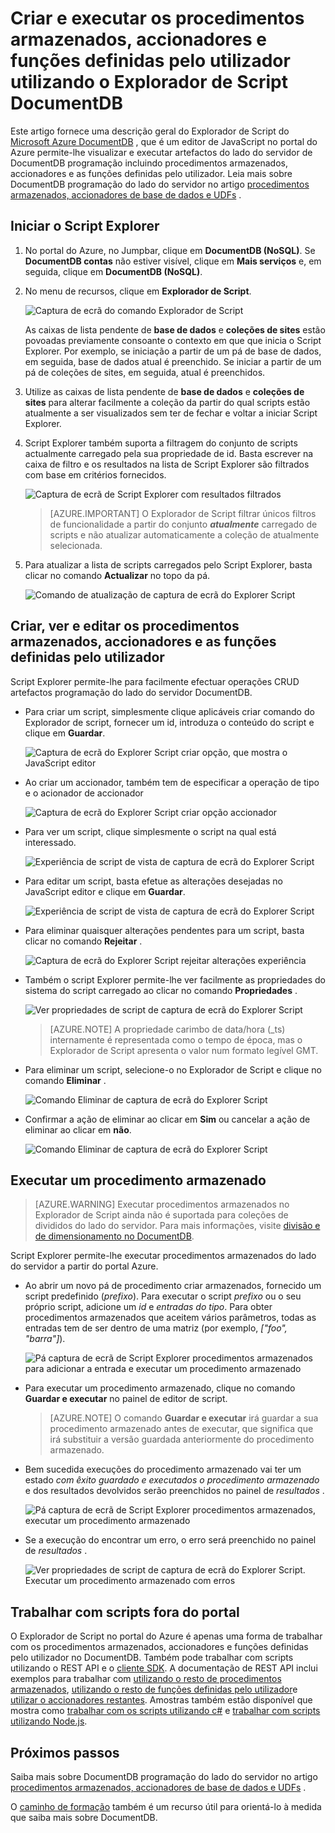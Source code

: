<properties
    pageTitle="DocumentDB Script Explorer, um editor de JavaScript | Microsoft Azure"
    description="Saiba mais sobre o Explorador de Script DocumentDB, uma ferramenta de Azure Portal para gerir artefactos do lado do servidor de DocumentDB programação incluindo procedimentos armazenados, accionadores e as funções definidas pelo utilizador."
    keywords="editor de JavaScript"
    services="documentdb"
    authors="kirillg"
    manager="jhubbard"
    editor="monicar"
    documentationCenter=""/>

<tags
    ms.service="documentdb"
    ms.workload="data-services"
    ms.tgt_pltfrm="na"
    ms.devlang="na"
    ms.topic="article"
    ms.date="08/30/2016"
    ms.author="kirillg"/>

# <a name="create-and-run-stored-procedures-triggers-and-user-defined-functions-using-the-documentdb-script-explorer"></a>Criar e executar os procedimentos armazenados, accionadores e funções definidas pelo utilizador utilizando o Explorador de Script DocumentDB

Este artigo fornece uma descrição geral do Explorador de Script do [Microsoft Azure DocumentDB](https://azure.microsoft.com/services/documentdb/) , que é um editor de JavaScript no portal do Azure permite-lhe visualizar e executar artefactos do lado do servidor de DocumentDB programação incluindo procedimentos armazenados, accionadores e as funções definidas pelo utilizador. Leia mais sobre DocumentDB programação do lado do servidor no artigo [procedimentos armazenados, accionadores de base de dados e UDFs](documentdb-programming.md) .

## <a name="launch-script-explorer"></a>Iniciar o Script Explorer

1. No portal do Azure, no Jumpbar, clique em **DocumentDB (NoSQL)**. Se **DocumentDB contas** não estiver visível, clique em **Mais serviços** e, em seguida, clique em **DocumentDB (NoSQL)**.

2. No menu de recursos, clique em **Explorador de Script**.

    ![Captura de ecrã do comando Explorador de Script](./media/documentdb-view-scripts/scriptexplorercommand.png)
 
    As caixas de lista pendente de **base de dados** e **coleções de sites** estão povoadas previamente consoante o contexto em que que inicia o Script Explorer.  Por exemplo, se iniciação a partir de um pá de base de dados, em seguida, base de dados atual é preenchido.  Se iniciar a partir de um pá de coleções de sites, em seguida, atual é preenchidos.

4.  Utilize as caixas de lista pendente de **base de dados** e **coleções de sites** para alterar facilmente a coleção da partir do qual scripts estão atualmente a ser visualizados sem ter de fechar e voltar a iniciar Script Explorer.  

5. Script Explorer também suporta a filtragem do conjunto de scripts actualmente carregado pela sua propriedade de id.  Basta escrever na caixa de filtro e os resultados na lista de Script Explorer são filtrados com base em critérios fornecidos.

    ![Captura de ecrã de Script Explorer com resultados filtrados](./media/documentdb-view-scripts/scriptexplorerfilterresults.png)


    > [AZURE.IMPORTANT] O Explorador de Script filtrar únicos filtros de funcionalidade a partir do conjunto ***atualmente*** carregado de scripts e não atualizar automaticamente a coleção de atualmente selecionada.

5. Para atualizar a lista de scripts carregados pelo Script Explorer, basta clicar no comando **Actualizar** no topo da pá.

    ![Comando de atualização de captura de ecrã do Explorer Script](./media/documentdb-view-scripts/scriptexplorerrefresh.png)


## <a name="create-view-and-edit-stored-procedures-triggers-and-user-defined-functions"></a>Criar, ver e editar os procedimentos armazenados, accionadores e as funções definidas pelo utilizador

Script Explorer permite-lhe para facilmente efectuar operações CRUD artefactos programação do lado do servidor DocumentDB.  

- Para criar um script, simplesmente clique aplicáveis criar comando do Explorador de script, fornecer um id, introduza o conteúdo do script e clique em **Guardar**.

    ![Captura de ecrã do Explorer Script criar opção, que mostra o JavaScript editor](./media/documentdb-view-scripts/scriptexplorercreatecommand.png)

- Ao criar um accionador, também tem de especificar a operação de tipo e o acionador de accionador

    ![Captura de ecrã do Explorer Script criar opção accionador](./media/documentdb-view-scripts/scriptexplorercreatetrigger.png)

- Para ver um script, clique simplesmente o script na qual está interessado.

    ![Experiência de script de vista de captura de ecrã do Explorer Script](./media/documentdb-view-scripts/scriptexplorerviewscript.png)

- Para editar um script, basta efetue as alterações desejadas no JavaScript editor e clique em **Guardar**.

    ![Experiência de script de vista de captura de ecrã do Explorer Script](./media/documentdb-view-scripts/scriptexplorereditscript.png)

- Para eliminar quaisquer alterações pendentes para um script, basta clicar no comando **Rejeitar** .

    ![Captura de ecrã do Explorer Script rejeitar alterações experiência](./media/documentdb-view-scripts/scriptexplorerdiscardchanges.png)

- Também o script Explorer permite-lhe ver facilmente as propriedades do sistema do script carregado ao clicar no comando **Propriedades** .

    ![Ver propriedades de script de captura de ecrã do Explorer Script](./media/documentdb-view-scripts/scriptproperties.png)

    > [AZURE.NOTE] A propriedade carimbo de data/hora (_ts) internamente é representada como o tempo de época, mas o Explorador de Script apresenta o valor num formato legível GMT.

- Para eliminar um script, selecione-o no Explorador de Script e clique no comando **Eliminar** .

    ![Comando Eliminar de captura de ecrã do Explorer Script](./media/documentdb-view-scripts/scriptexplorerdeletescript1.png)

- Confirmar a ação de eliminar ao clicar em **Sim** ou cancelar a ação de eliminar ao clicar em **não**.

    ![Comando Eliminar de captura de ecrã do Explorer Script](./media/documentdb-view-scripts/scriptexplorerdeletescript2.png)

## <a name="execute-a-stored-procedure"></a>Executar um procedimento armazenado

> [AZURE.WARNING] Executar procedimentos armazenados no Explorador de Script ainda não é suportada para coleções de divididos do lado do servidor. Para mais informações, visite [divisão e de dimensionamento no DocumentDB](documentdb-partition-data.md).

Script Explorer permite-lhe executar procedimentos armazenados do lado do servidor a partir do portal Azure.

- Ao abrir um novo pá de procedimento criar armazenados, fornecido um script predefinido (*prefixo*). Para executar o script *prefixo* ou o seu próprio script, adicione um *id* e *entradas do tipo*. Para obter procedimentos armazenados que aceitem vários parâmetros, todas as entradas tem de ser dentro de uma matriz (por exemplo, *["foo", "barra"]*).

    ![Pá captura de ecrã de Script Explorer procedimentos armazenados para adicionar a entrada e executar um procedimento armazenado](./media/documentdb-view-scripts/documentdb-execute-a-stored-procedure-input.png)

- Para executar um procedimento armazenado, clique no comando **Guardar e executar** no painel de editor de script.

    > [AZURE.NOTE] O comando **Guardar e executar** irá guardar a sua procedimento armazenado antes de executar, que significa que irá substituir a versão guardada anteriormente do procedimento armazenado.

- Bem sucedida execuções do procedimento armazenado vai ter um estado *com êxito guardado e executados o procedimento armazenado* e dos resultados devolvidos serão preenchidos no painel de *resultados* .

    ![Pá captura de ecrã de Script Explorer procedimentos armazenados, executar um procedimento armazenado](./media/documentdb-view-scripts/documentdb-execute-a-stored-procedure.png)

- Se a execução do encontrar um erro, o erro será preenchido no painel de *resultados* .

    ![Ver propriedades de script de captura de ecrã do Explorer Script. Executar um procedimento armazenado com erros](./media/documentdb-view-scripts/documentdb-execute-a-stored-procedure-error.png)

## <a name="work-with-scripts-outside-the-portal"></a>Trabalhar com scripts fora do portal

O Explorador de Script no portal do Azure é apenas uma forma de trabalhar com os procedimentos armazenados, accionadores e funções definidas pelo utilizador no DocumentDB. Também pode trabalhar com scripts utilizando o REST API e o [cliente SDK](documentdb-sdk-dotnet.md). A documentação de REST API inclui exemplos para trabalhar com [utilizando o resto de procedimentos armazenados](https://msdn.microsoft.com/library/azure/mt489092.aspx), [utilizando o resto de funções definidas pelo utilizador](https://msdn.microsoft.com/library/azure/dn781481.aspx)e [utilizar o accionadores restantes](https://msdn.microsoft.com/library/azure/mt489116.aspx). Amostras também estão disponível que mostra como [trabalhar com os scripts utilizando c#](documentdb-dotnet-samples.md#server-side-programming-examples) e [trabalhar com scripts utilizando Node.js](documentdb-nodejs-samples.md#server-side-programming-examples).

## <a name="next-steps"></a>Próximos passos

Saiba mais sobre DocumentDB programação do lado do servidor no artigo [procedimentos armazenados, accionadores de base de dados e UDFs](documentdb-programming.md) .

O [caminho de formação](https://azure.microsoft.com/documentation/learning-paths/documentdb/) também é um recurso útil para orientá-lo à medida que saiba mais sobre DocumentDB.  
